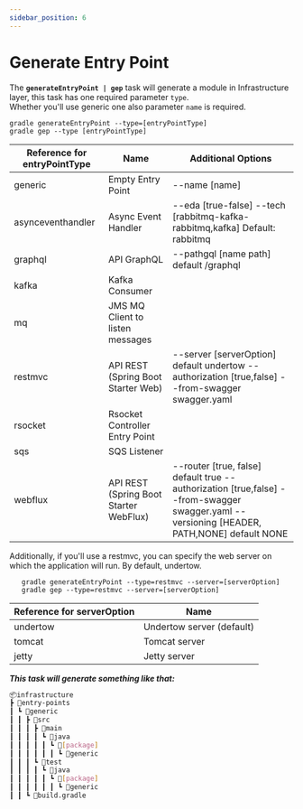 ```yaml
---
sidebar_position: 6
---
```


# Generate Entry Point

The **`generateEntryPoint | gep`** task will generate a module in Infrastructure layer, this task has one required
parameter `type`. <br/>
Whether you'll use generic one also parameter `name` is required.

   ```shell
   gradle generateEntryPoint --type=[entryPointType]
   gradle gep --type [entryPointType]
   ```

| Reference for **entryPointType** | Name                                   | Additional Options                                                                                                                         |
|----------------------------------|----------------------------------------|--------------------------------------------------------------------------------------------------------------------------------------------|
| generic                          | Empty Entry Point                      | --name [name]                                                                                                                              |
| asynceventhandler                | Async Event Handler                    | --eda [true-false] --tech [rabbitmq-kafka-rabbitmq,kafka] Default: rabbitmq                                                                |
| graphql                          | API GraphQL                            | --pathgql [name path] default /graphql                                                                                                     |
| kafka                            | Kafka Consumer                         |                                                                                                                                            |
| mq                               | JMS MQ Client to listen messages       |                                                                                                                                            |
| restmvc                          | API REST (Spring Boot Starter Web)     | --server [serverOption] default undertow --authorization [true,false] --from-swagger swagger.yaml                                          |
| rsocket                          | Rsocket Controller Entry Point         |                                                                                                                                            |
| sqs                              | SQS Listener                           |                                                                                                                                            |
| webflux                          | API REST (Spring Boot Starter WebFlux) | --router [true, false] default true --authorization [true,false] --from-swagger swagger.yaml --versioning [HEADER, PATH,NONE] default NONE |

Additionally, if you'll use a restmvc, you can specify the web server on which the application will run. By default,
undertow.

```shell
   gradle generateEntryPoint --type=restmvc --server=[serverOption]
   gradle gep --type=restmvc --server=[serverOption]
   ```

| Reference for **serverOption** | Name                      |
   |--------------------------------|---------------------------|
| undertow                       | Undertow server (default) |
| tomcat                         | Tomcat server             |
| jetty                          | Jetty server              |

_**This task will generate something like that:**_

   ```bash
   📦infrastructure
   ┣ 📂entry-points
   ┃ ┗ 📂generic
   ┃ ┃ ┣ 📂src
   ┃ ┃ ┃ ┣ 📂main
   ┃ ┃ ┃ ┃ ┗ 📂java
   ┃ ┃ ┃ ┃ ┃ ┗ 📂[package]
   ┃ ┃ ┃ ┃ ┃ ┃ ┗ 📂generic
   ┃ ┃ ┃ ┗ 📂test
   ┃ ┃ ┃ ┃ ┗ 📂java
   ┃ ┃ ┃ ┃ ┃ ┗ 📂[package]
   ┃ ┃ ┃ ┃ ┃ ┃ ┗ 📂generic
   ┃ ┃ ┗ 📜build.gradle
   ```

